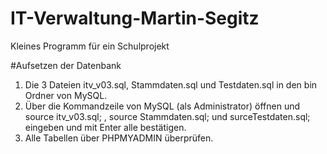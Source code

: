 # IT-Verwaltung-Martin-Segitz
Kleines Programm für ein Schulprojekt


#Aufsetzen der Datenbank
1. Die 3 Dateien itv_v03.sql, Stammdaten.sql und Testdaten.sql in den bin Ordner von MySQL.
2. Über die Kommandzeile von MySQL (als Administrator) öffnen und source itv_v03.sql; , source Stammdaten.sql; und  surceTestdaten.sql; 
   eingeben und mit Enter alle bestätigen.
3. Alle Tabellen über PHPMYADMIN überprüfen.
